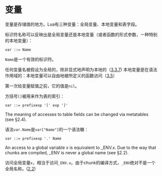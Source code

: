 变量
====

变量是存储值的地方。Lua有三种变量：全局变量、本地变量和表字段。

标识符名称可以反映出是全局变量还是本地变量（或者函数的形式参数，一种特别的本地变量）：

	var ::= Name

`Name`是一个有效的标识符。

任何变量名被假设为全局的，除非显式地声明为本地的（[3.3.7](./3_3_statements/3_3_7_local_declarations.md)) 本地变量是在语法作用域的：本地变量可以自由地被所定义的函数访问（[3.5](./3_5_visibility_rules.md)）

第一次给变量赋值之前，它的值是`nil`。

方括号`[]`被用来作为表的索引：

	var ::= prefixexp '[' exp ']'

The meaning of accesses to table fields can be changed via metatables (see §2.4).

语法`var.Name`是`var["Name"]`的一个语法糖：

	var ::= prefixexp '.' Name

An access to a global variable x is equivalent to _ENV.x. Due to the way that chunks are compiled, _ENV is never a global name (see §2.2).

访问全局变量`x`，相当于访问`_ENV.x`。由于chunk的编译方式，`_ENV`绝对不是一个全局名称。([2.2](../ch2/2_2_environments_and_the_global_environment.md))

